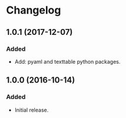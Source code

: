 # Changelog


## 1.0.1 (2017-12-07)

### Added

* Add: pyaml and texttable python packages.


## 1.0.0 (2016-10-14)

### Added

* Initial release.
